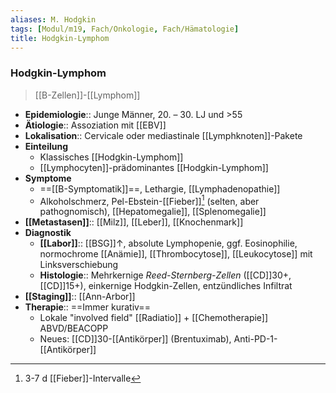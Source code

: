 ```yaml
---
aliases: M. Hodgkin
tags: [Modul/m19, Fach/Onkologie, Fach/Hämatologie]
title: Hodgkin-Lymphom
---
```

### Hodgkin-Lymphom
> [[B-Zellen]]-[[Lymphom]]
- **Epidemiologie**:: Junge Männer, 20. – 30. LJ und >55
- **Ätiologie**:: Assoziation mit [[EBV]]
- **Lokalisation**:: Cervicale oder mediastinale [[Lymphknoten]]-Pakete
- **Einteilung**
	- Klassisches [[Hodgkin-Lymphom]]
	- [[Lymphocyten]]-prädominantes [[Hodgkin-Lymphom]]
- **Symptome**
	- ==[[B-Symptomatik]]==, Lethargie, [[Lymphadenopathie]]
	- Alkoholschmerz, Pel-Ebstein-[[Fieber]][^1] (selten, aber pathognomisch), [[Hepatomegalie]], [[Splenomegalie]]
- **[[Metastasen]]**:: [[Milz]], [[Leber]], [[Knochenmark]]
- **Diagnostik**
	- **[[Labor]]**:: [[BSG]]↑, absolute Lymphopenie, ggf. Eosinophilie, normochrome [[Anämie]], [[Thrombocytose]], [[Leukocytose]] mit Linksverschiebung
	- **Histologie**:: Mehrkernige *Reed-Sternberg-Zellen* ([[CD]]30+, [[CD]]15+), einkernige Hodgkin-Zellen, entzündliches Infiltrat
- **[[Staging]]**:: [[Ann-Arbor]]
- **Therapie**:: ==Immer kurativ==
	- Lokale "involved field" [[Radiatio]]  + [[Chemotherapie]] ABVD/BEACOPP
	- Neues: [[CD]]30-[[Antikörper]] (Brentuximab), Anti-PD-1-[[Antikörper]]


[^1]: 3-7 d [[Fieber]]-Intervalle